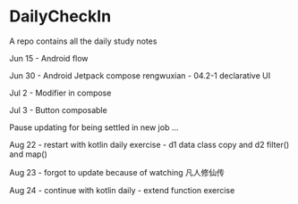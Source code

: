 # DailyCheckIn
A repo contains all the daily study notes

Jun 15 - Android flow

Jun 30 - Android Jetpack compose rengwuxian - 04.2-1 declarative UI

Jul 2 - Modifier in compose

Jul 3 - Button composable

Pause updating for being settled in new job ...

Aug 22 - restart with kotlin daily exercise - d1 data class copy and d2 filter() and map()

Aug 23 - forgot to update because of watching 凡人修仙传

Aug 24 - continue with kotlin daily - extend function exercise
